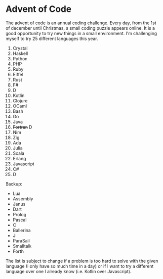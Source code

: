 # Advent of Code
The advent of code is an annual coding challenge. Every day, from the 1st of december until Christmas, a small coding puzzle appears online. It is a good opportunity to try new things in a small environment. I'm challenging myself to try 25 different languages this year.

1. Crystal
2. Haskell
3. Python
4. PHP
5. Ruby
6. Eiffel
7. Rust
8. F#
9. D
10. Kotlin
11. Clojure
12. OCaml
13. Bash
14. Go
15. Java
16. ~~Fortran~~ D
17. Nim
18. Zig
19. Ada
20. Julia
21. Scala
22. Erlang
23. Javascript
24. C#
25. D

Backup:
- Lua
- Assembly
- Janus
- Dart
- Prolog
- Pascal
- C
- Ballerina
- J
- ParaSail
- Smalltalk
- Forth

The list is subject to change if a problem is too hard to solve with the given language (I only have so much time in a day) or if I want to try a different language over one I already know (i.e. Kotlin over Javascript).
